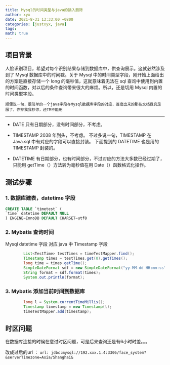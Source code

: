 ```yaml
---
title: Mysql的时间类型与java的插入删除
author: xyx
date: 2021-8-31 13:33:00 +0800
categories: [justxyx, java]
tags:
math: true
---
```


## 项目背景

人脸识别项目，希望对每个识别结果存储到数据库中，供查询展示。这就必然涉及到了 Mysql 数据库中的时间戳。关于 Mysql 中的时间类型字段，刚开始上面给出的方案是直接存储一个 long 的毫秒值，这就意味着无法在 sql 查询中使用到内置的时间函数，对以后的条件查询带来很大的麻烦。所以，还是切用 Mysql 内置的时间类型字段。

`顺便说一句，很简单的一个java字段与Mysql数据库字段的对应，百度出来的那些文档我真是服了，你抄我我抄你，还TM不能用`

---

- DATE
  只有日期部分，没有时间部分，不考虑。

- TIMESTAMP
  2038 年到头，不考虑。
  不过多说一句，TIMESTAMP 在 Java.sql 中有对应的字段可以直接封装。
  下面提到的 DATETIME 也是用的 TIMESTAMP 封装的。

- DATETIME
  有日期部分，也有时间部分，不过对应的方法大多数已经过期了，只能用 getTime（）方法转为毫秒值在用 Date（）函数格式化操作。

## 测试步骤

### 1. 数据库建表，datetime 字段

```sql
CREATE TABLE `timetest` (
`time` datetime DEFAULT NULL
) ENGINE=InnoDB DEFAULT CHARSET=utf8
```

### 2. Mybatis 查询时间

Mysql datetime 字段 对应 java 中 Timestamp 字段

```java
		List<TestTime> testTimes = timeTestMapper.find();
		Timestamp times = testTimes.get(0).getTimes();
		long time = times.getTime();
		SimpleDateFormat sdf = new SimpleDateFormat("yy-MM-dd HH:mm:ss");
		String format = sdf.format(times);
		System.out.println(format);
```

### 3. Mybatis 添加当前时间到数据库

```java
		long l = System.currentTimeMillis();
		Timestamp timestamp = new Timestamp(l);
		timeTestMapper.add(timestamp);
```


## 时区问题
在数据库连接的时候在意过时区问题，可是后来查询还是有6小时时差。。。

改成过后的url ：
  `url: jdbc:mysql://192.xxx.1.4:3306/face_system?&serverTimezone=Asia/Shanghai&`
